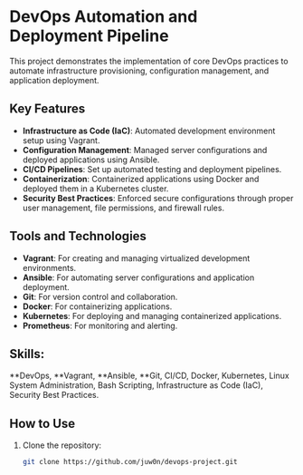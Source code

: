 # DevOps Automation and Deployment Pipeline

This project demonstrates the implementation of core DevOps practices to automate infrastructure provisioning, configuration management, and application deployment.

## Key Features
- **Infrastructure as Code (IaC)**: Automated development environment setup using Vagrant.
- **Configuration Management**: Managed server configurations and deployed applications using Ansible.
- **CI/CD Pipelines**: Set up automated testing and deployment pipelines.
- **Containerization**: Containerized applications using Docker and deployed them in a Kubernetes cluster.
- **Security Best Practices**: Enforced secure configurations through proper user management, file permissions, and firewall rules.

## Tools and Technologies
- **Vagrant**: For creating and managing virtualized development environments.
- **Ansible**: For automating server configurations and application deployment.
- **Git**: For version control and collaboration.
- **Docker**: For containerizing applications.
- **Kubernetes**: For deploying and managing containerized applications.
- **Prometheus**: For monitoring and alerting.

## Skills: 
**DevOps, **Vagrant, **Ansible, **Git, CI/CD, Docker, Kubernetes, Linux System Administration, Bash Scripting, Infrastructure as Code (IaC), Security Best Practices.

## How to Use
1. Clone the repository:
   ```bash
   git clone https://github.com/juw0n/devops-project.git